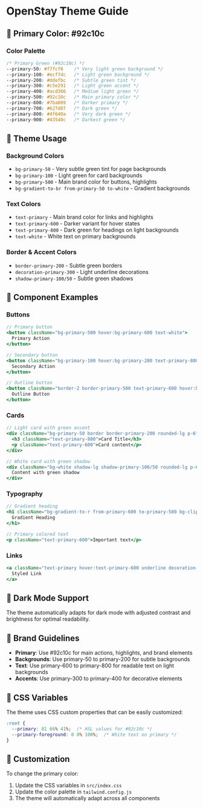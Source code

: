 # OpenStay Theme Guide

## 🎨 Primary Color: #92c10c

### Color Palette

```css
/* Primary Green (#92c10c) */
--primary-50: #f7fcf0    /* Very light green background */
--primary-100: #ecf7dc   /* Light green background */
--primary-200: #ddefbc   /* Subtle green tint */
--primary-300: #c5e291   /* Light green accent */
--primary-400: #acd366   /* Medium light green */
--primary-500: #92c10c   /* Main primary color */
--primary-600: #7ba009   /* Darker primary */
--primary-700: #627d07   /* Dark green */
--primary-800: #4f640a   /* Very dark green */
--primary-900: #43540c   /* Darkest green */
```

## 🌈 Theme Usage

### Background Colors
- `bg-primary-50` - Very subtle green tint for page backgrounds
- `bg-primary-100` - Light green for card backgrounds
- `bg-primary-500` - Main brand color for buttons, highlights
- `bg-gradient-to-br from-primary-50 to-white` - Gradient backgrounds

### Text Colors
- `text-primary` - Main brand color for links and highlights
- `text-primary-600` - Darker variant for hover states
- `text-primary-800` - Dark green for headings on light backgrounds
- `text-white` - White text on primary backgrounds

### Border & Accent Colors
- `border-primary-200` - Subtle green borders
- `decoration-primary-300` - Light underline decorations
- `shadow-primary-100/50` - Subtle green shadows

## 🎯 Component Examples

### Buttons
```jsx
// Primary button
<button className="bg-primary-500 hover:bg-primary-600 text-white">
  Primary Action
</button>

// Secondary button
<button className="bg-primary-100 hover:bg-primary-200 text-primary-800">
  Secondary Action
</button>

// Outline button
<button className="border-2 border-primary-500 text-primary-600 hover:bg-primary-50">
  Outline Button
</button>
```

### Cards
```jsx
// Light card with green accent
<div className="bg-primary-50 border border-primary-200 rounded-lg p-6">
  <h3 className="text-primary-800">Card Title</h3>
  <p className="text-primary-600">Card content</p>
</div>

// White card with green shadow
<div className="bg-white shadow-lg shadow-primary-100/50 rounded-lg p-6">
  Content with green shadow
</div>
```

### Typography
```jsx
// Gradient heading
<h1 className="bg-gradient-to-r from-primary-600 to-primary-500 bg-clip-text text-transparent">
  Gradient Heading
</h1>

// Primary colored text
<p className="text-primary-600">Important text</p>
```

### Links
```jsx
<a className="text-primary hover:text-primary-600 underline decoration-primary-300">
  Styled Link
</a>
```

## 🌙 Dark Mode Support

The theme automatically adapts for dark mode with adjusted contrast and brightness for optimal readability.

## 🚀 Brand Guidelines

- **Primary**: Use #92c10c for main actions, highlights, and brand elements
- **Backgrounds**: Use primary-50 to primary-200 for subtle backgrounds
- **Text**: Use primary-600 to primary-800 for readable text on light backgrounds
- **Accents**: Use primary-300 to primary-400 for decorative elements

## 🎨 CSS Variables

The theme uses CSS custom properties that can be easily customized:

```css
:root {
  --primary: 81 66% 41%;  /* HSL values for #92c10c */
  --primary-foreground: 0 0% 100%;  /* White text on primary */
}
```

## 🔧 Customization

To change the primary color:
1. Update the CSS variables in `src/index.css`
2. Update the color palette in `tailwind.config.js`
3. The theme will automatically adapt across all components

